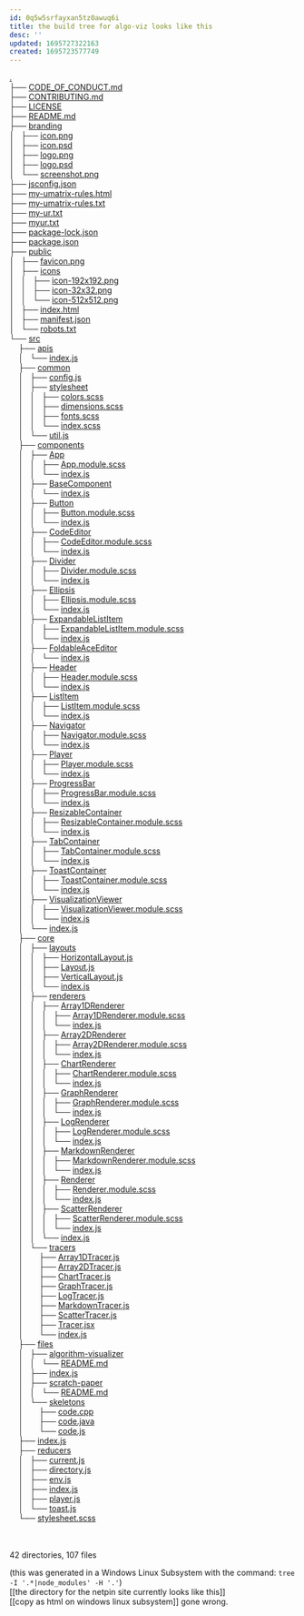 ```yaml
---
id: 0q5w5srfayxan5tz0awuq6i
title: the build tree for algo-viz looks like this
desc: ''
updated: 1695727322163
created: 1695723577749
---
```


<a href=".">.</a><br>
├── <a href="./CODE_OF_CONDUCT.md">CODE_OF_CONDUCT.md</a><br>
├── <a href="./CONTRIBUTING.md">CONTRIBUTING.md</a><br>
├── <a href="./LICENSE">LICENSE</a><br>
├── <a href="./README.md">README.md</a><br>
├── <a href="./branding/">branding</a><br>
│   ├── <a href="./branding/icon.png">icon.png</a><br>
│   ├── <a href="./branding/icon.psd">icon.psd</a><br>
│   ├── <a href="./branding/logo.png">logo.png</a><br>
│   ├── <a href="./branding/logo.psd">logo.psd</a><br>
│   └── <a href="./branding/screenshot.png">screenshot.png</a><br>
├── <a href="./jsconfig.json">jsconfig.json</a><br>
├── <a href="./my-umatrix-rules.html">my-umatrix-rules.html</a><br>
├── <a href="./my-umatrix-rules.txt">my-umatrix-rules.txt</a><br>
├── <a href="./my-ur.txt">my-ur.txt</a><br>
├── <a href="./myur.txt">myur.txt</a><br>
├── <a href="./package-lock.json">package-lock.json</a><br>
├── <a href="./package.json">package.json</a><br>
├── <a href="./public/">public</a><br>
│   ├── <a href="./public/favicon.png">favicon.png</a><br>
│   ├── <a href="./public/icons/">icons</a><br>
│   │   ├── <a href="./public/icons/icon-192x192.png">icon-192x192.png</a><br>
│   │   ├── <a href="./public/icons/icon-32x32.png">icon-32x32.png</a><br>
│   │   └── <a href="./public/icons/icon-512x512.png">icon-512x512.png</a><br>
│   ├── <a href="./public/index.html">index.html</a><br>
│   ├── <a href="./public/manifest.json">manifest.json</a><br>
│   └── <a href="./public/robots.txt">robots.txt</a><br>
└── <a href="./src/">src</a><br>
&nbsp;&nbsp;&nbsp; ├── <a href="./src/apis/">apis</a><br>
&nbsp;&nbsp;&nbsp; │   └── <a href="./src/apis/index.js">index.js</a><br>
&nbsp;&nbsp;&nbsp; ├── <a href="./src/common/">common</a><br>
&nbsp;&nbsp;&nbsp; │   ├── <a href="./src/common/config.js">config.js</a><br>
&nbsp;&nbsp;&nbsp; │   ├── <a href="./src/common/stylesheet/">stylesheet</a><br>
&nbsp;&nbsp;&nbsp; │   │   ├── <a href="./src/common/stylesheet/colors.scss">colors.scss</a><br>
&nbsp;&nbsp;&nbsp; │   │   ├── <a href="./src/common/stylesheet/dimensions.scss">dimensions.scss</a><br>
&nbsp;&nbsp;&nbsp; │   │   ├── <a href="./src/common/stylesheet/fonts.scss">fonts.scss</a><br>
&nbsp;&nbsp;&nbsp; │   │   └── <a href="./src/common/stylesheet/index.scss">index.scss</a><br>
&nbsp;&nbsp;&nbsp; │   └── <a href="./src/common/util.js">util.js</a><br>
&nbsp;&nbsp;&nbsp; ├── <a href="./src/components/">components</a><br>
&nbsp;&nbsp;&nbsp; │   ├── <a href="./src/components/App/">App</a><br>
&nbsp;&nbsp;&nbsp; │   │   ├── <a href="./src/components/App/App.module.scss">App.module.scss</a><br>
&nbsp;&nbsp;&nbsp; │   │   └── <a href="./src/components/App/index.js">index.js</a><br>
&nbsp;&nbsp;&nbsp; │   ├── <a href="./src/components/BaseComponent/">BaseComponent</a><br>
&nbsp;&nbsp;&nbsp; │   │   └── <a href="./src/components/BaseComponent/index.js">index.js</a><br>
&nbsp;&nbsp;&nbsp; │   ├── <a href="./src/components/Button/">Button</a><br>
&nbsp;&nbsp;&nbsp; │   │   ├── <a href="./src/components/Button/Button.module.scss">Button.module.scss</a><br>
&nbsp;&nbsp;&nbsp; │   │   └── <a href="./src/components/Button/index.js">index.js</a><br>
&nbsp;&nbsp;&nbsp; │   ├── <a href="./src/components/CodeEditor/">CodeEditor</a><br>
&nbsp;&nbsp;&nbsp; │   │   ├── <a href="./src/components/CodeEditor/CodeEditor.module.scss">CodeEditor.module.scss</a><br>
&nbsp;&nbsp;&nbsp; │   │   └── <a href="./src/components/CodeEditor/index.js">index.js</a><br>
&nbsp;&nbsp;&nbsp; │   ├── <a href="./src/components/Divider/">Divider</a><br>
&nbsp;&nbsp;&nbsp; │   │   ├── <a href="./src/components/Divider/Divider.module.scss">Divider.module.scss</a><br>
&nbsp;&nbsp;&nbsp; │   │   └── <a href="./src/components/Divider/index.js">index.js</a><br>
&nbsp;&nbsp;&nbsp; │   ├── <a href="./src/components/Ellipsis/">Ellipsis</a><br>
&nbsp;&nbsp;&nbsp; │   │   ├── <a href="./src/components/Ellipsis/Ellipsis.module.scss">Ellipsis.module.scss</a><br>
&nbsp;&nbsp;&nbsp; │   │   └── <a href="./src/components/Ellipsis/index.js">index.js</a><br>
&nbsp;&nbsp;&nbsp; │   ├── <a href="./src/components/ExpandableListItem/">ExpandableListItem</a><br>
&nbsp;&nbsp;&nbsp; │   │   ├── <a href="./src/components/ExpandableListItem/ExpandableListItem.module.scss">ExpandableListItem.module.scss</a><br>
&nbsp;&nbsp;&nbsp; │   │   └── <a href="./src/components/ExpandableListItem/index.js">index.js</a><br>
&nbsp;&nbsp;&nbsp; │   ├── <a href="./src/components/FoldableAceEditor/">FoldableAceEditor</a><br>
&nbsp;&nbsp;&nbsp; │   │   └── <a href="./src/components/FoldableAceEditor/index.js">index.js</a><br>
&nbsp;&nbsp;&nbsp; │   ├── <a href="./src/components/Header/">Header</a><br>
&nbsp;&nbsp;&nbsp; │   │   ├── <a href="./src/components/Header/Header.module.scss">Header.module.scss</a><br>
&nbsp;&nbsp;&nbsp; │   │   └── <a href="./src/components/Header/index.js">index.js</a><br>
&nbsp;&nbsp;&nbsp; │   ├── <a href="./src/components/ListItem/">ListItem</a><br>
&nbsp;&nbsp;&nbsp; │   │   ├── <a href="./src/components/ListItem/ListItem.module.scss">ListItem.module.scss</a><br>
&nbsp;&nbsp;&nbsp; │   │   └── <a href="./src/components/ListItem/index.js">index.js</a><br>
&nbsp;&nbsp;&nbsp; │   ├── <a href="./src/components/Navigator/">Navigator</a><br>
&nbsp;&nbsp;&nbsp; │   │   ├── <a href="./src/components/Navigator/Navigator.module.scss">Navigator.module.scss</a><br>
&nbsp;&nbsp;&nbsp; │   │   └── <a href="./src/components/Navigator/index.js">index.js</a><br>
&nbsp;&nbsp;&nbsp; │   ├── <a href="./src/components/Player/">Player</a><br>
&nbsp;&nbsp;&nbsp; │   │   ├── <a href="./src/components/Player/Player.module.scss">Player.module.scss</a><br>
&nbsp;&nbsp;&nbsp; │   │   └── <a href="./src/components/Player/index.js">index.js</a><br>
&nbsp;&nbsp;&nbsp; │   ├── <a href="./src/components/ProgressBar/">ProgressBar</a><br>
&nbsp;&nbsp;&nbsp; │   │   ├── <a href="./src/components/ProgressBar/ProgressBar.module.scss">ProgressBar.module.scss</a><br>
&nbsp;&nbsp;&nbsp; │   │   └── <a href="./src/components/ProgressBar/index.js">index.js</a><br>
&nbsp;&nbsp;&nbsp; │   ├── <a href="./src/components/ResizableContainer/">ResizableContainer</a><br>
&nbsp;&nbsp;&nbsp; │   │   ├── <a href="./src/components/ResizableContainer/ResizableContainer.module.scss">ResizableContainer.module.scss</a><br>
&nbsp;&nbsp;&nbsp; │   │   └── <a href="./src/components/ResizableContainer/index.js">index.js</a><br>
&nbsp;&nbsp;&nbsp; │   ├── <a href="./src/components/TabContainer/">TabContainer</a><br>
&nbsp;&nbsp;&nbsp; │   │   ├── <a href="./src/components/TabContainer/TabContainer.module.scss">TabContainer.module.scss</a><br>
&nbsp;&nbsp;&nbsp; │   │   └── <a href="./src/components/TabContainer/index.js">index.js</a><br>
&nbsp;&nbsp;&nbsp; │   ├── <a href="./src/components/ToastContainer/">ToastContainer</a><br>
&nbsp;&nbsp;&nbsp; │   │   ├── <a href="./src/components/ToastContainer/ToastContainer.module.scss">ToastContainer.module.scss</a><br>
&nbsp;&nbsp;&nbsp; │   │   └── <a href="./src/components/ToastContainer/index.js">index.js</a><br>
&nbsp;&nbsp;&nbsp; │   ├── <a href="./src/components/VisualizationViewer/">VisualizationViewer</a><br>
&nbsp;&nbsp;&nbsp; │   │   ├── <a href="./src/components/VisualizationViewer/VisualizationViewer.module.scss">VisualizationViewer.module.scss</a><br>
&nbsp;&nbsp;&nbsp; │   │   └── <a href="./src/components/VisualizationViewer/index.js">index.js</a><br>
&nbsp;&nbsp;&nbsp; │   └── <a href="./src/components/index.js">index.js</a><br>
&nbsp;&nbsp;&nbsp; ├── <a href="./src/core/">core</a><br>
&nbsp;&nbsp;&nbsp; │   ├── <a href="./src/core/layouts/">layouts</a><br>
&nbsp;&nbsp;&nbsp; │   │   ├── <a href="./src/core/layouts/HorizontalLayout.js">HorizontalLayout.js</a><br>
&nbsp;&nbsp;&nbsp; │   │   ├── <a href="./src/core/layouts/Layout.js">Layout.js</a><br>
&nbsp;&nbsp;&nbsp; │   │   ├── <a href="./src/core/layouts/VerticalLayout.js">VerticalLayout.js</a><br>
&nbsp;&nbsp;&nbsp; │   │   └── <a href="./src/core/layouts/index.js">index.js</a><br>
&nbsp;&nbsp;&nbsp; │   ├── <a href="./src/core/renderers/">renderers</a><br>
&nbsp;&nbsp;&nbsp; │   │   ├── <a href="./src/core/renderers/Array1DRenderer/">Array1DRenderer</a><br>
&nbsp;&nbsp;&nbsp; │   │   │   ├── <a href="./src/core/renderers/Array1DRenderer/Array1DRenderer.module.scss">Array1DRenderer.module.scss</a><br>
&nbsp;&nbsp;&nbsp; │   │   │   └── <a href="./src/core/renderers/Array1DRenderer/index.js">index.js</a><br>
&nbsp;&nbsp;&nbsp; │   │   ├── <a href="./src/core/renderers/Array2DRenderer/">Array2DRenderer</a><br>
&nbsp;&nbsp;&nbsp; │   │   │   ├── <a href="./src/core/renderers/Array2DRenderer/Array2DRenderer.module.scss">Array2DRenderer.module.scss</a><br>
&nbsp;&nbsp;&nbsp; │   │   │   └── <a href="./src/core/renderers/Array2DRenderer/index.js">index.js</a><br>
&nbsp;&nbsp;&nbsp; │   │   ├── <a href="./src/core/renderers/ChartRenderer/">ChartRenderer</a><br>
&nbsp;&nbsp;&nbsp; │   │   │   ├── <a href="./src/core/renderers/ChartRenderer/ChartRenderer.module.scss">ChartRenderer.module.scss</a><br>
&nbsp;&nbsp;&nbsp; │   │   │   └── <a href="./src/core/renderers/ChartRenderer/index.js">index.js</a><br>
&nbsp;&nbsp;&nbsp; │   │   ├── <a href="./src/core/renderers/GraphRenderer/">GraphRenderer</a><br>
&nbsp;&nbsp;&nbsp; │   │   │   ├── <a href="./src/core/renderers/GraphRenderer/GraphRenderer.module.scss">GraphRenderer.module.scss</a><br>
&nbsp;&nbsp;&nbsp; │   │   │   └── <a href="./src/core/renderers/GraphRenderer/index.js">index.js</a><br>
&nbsp;&nbsp;&nbsp; │   │   ├── <a href="./src/core/renderers/LogRenderer/">LogRenderer</a><br>
&nbsp;&nbsp;&nbsp; │   │   │   ├── <a href="./src/core/renderers/LogRenderer/LogRenderer.module.scss">LogRenderer.module.scss</a><br>
&nbsp;&nbsp;&nbsp; │   │   │   └── <a href="./src/core/renderers/LogRenderer/index.js">index.js</a><br>
&nbsp;&nbsp;&nbsp; │   │   ├── <a href="./src/core/renderers/MarkdownRenderer/">MarkdownRenderer</a><br>
&nbsp;&nbsp;&nbsp; │   │   │   ├── <a href="./src/core/renderers/MarkdownRenderer/MarkdownRenderer.module.scss">MarkdownRenderer.module.scss</a><br>
&nbsp;&nbsp;&nbsp; │   │   │   └── <a href="./src/core/renderers/MarkdownRenderer/index.js">index.js</a><br>
&nbsp;&nbsp;&nbsp; │   │   ├── <a href="./src/core/renderers/Renderer/">Renderer</a><br>
&nbsp;&nbsp;&nbsp; │   │   │   ├── <a href="./src/core/renderers/Renderer/Renderer.module.scss">Renderer.module.scss</a><br>
&nbsp;&nbsp;&nbsp; │   │   │   └── <a href="./src/core/renderers/Renderer/index.js">index.js</a><br>
&nbsp;&nbsp;&nbsp; │   │   ├── <a href="./src/core/renderers/ScatterRenderer/">ScatterRenderer</a><br>
&nbsp;&nbsp;&nbsp; │   │   │   ├── <a href="./src/core/renderers/ScatterRenderer/ScatterRenderer.module.scss">ScatterRenderer.module.scss</a><br>
&nbsp;&nbsp;&nbsp; │   │   │   └── <a href="./src/core/renderers/ScatterRenderer/index.js">index.js</a><br>
&nbsp;&nbsp;&nbsp; │   │   └── <a href="./src/core/renderers/index.js">index.js</a><br>
&nbsp;&nbsp;&nbsp; │   └── <a href="./src/core/tracers/">tracers</a><br>
&nbsp;&nbsp;&nbsp; │   &nbsp;&nbsp;&nbsp; ├── <a href="./src/core/tracers/Array1DTracer.js">Array1DTracer.js</a><br>
&nbsp;&nbsp;&nbsp; │   &nbsp;&nbsp;&nbsp; ├── <a href="./src/core/tracers/Array2DTracer.js">Array2DTracer.js</a><br>
&nbsp;&nbsp;&nbsp; │   &nbsp;&nbsp;&nbsp; ├── <a href="./src/core/tracers/ChartTracer.js">ChartTracer.js</a><br>
&nbsp;&nbsp;&nbsp; │   &nbsp;&nbsp;&nbsp; ├── <a href="./src/core/tracers/GraphTracer.js">GraphTracer.js</a><br>
&nbsp;&nbsp;&nbsp; │   &nbsp;&nbsp;&nbsp; ├── <a href="./src/core/tracers/LogTracer.js">LogTracer.js</a><br>
&nbsp;&nbsp;&nbsp; │   &nbsp;&nbsp;&nbsp; ├── <a href="./src/core/tracers/MarkdownTracer.js">MarkdownTracer.js</a><br>
&nbsp;&nbsp;&nbsp; │   &nbsp;&nbsp;&nbsp; ├── <a href="./src/core/tracers/ScatterTracer.js">ScatterTracer.js</a><br>
&nbsp;&nbsp;&nbsp; │   &nbsp;&nbsp;&nbsp; ├── <a href="./src/core/tracers/Tracer.jsx">Tracer.jsx</a><br>
&nbsp;&nbsp;&nbsp; │   &nbsp;&nbsp;&nbsp; └── <a href="./src/core/tracers/index.js">index.js</a><br>
&nbsp;&nbsp;&nbsp; ├── <a href="./src/files/">files</a><br>
&nbsp;&nbsp;&nbsp; │   ├── <a href="./src/files/algorithm-visualizer/">algorithm-visualizer</a><br>
&nbsp;&nbsp;&nbsp; │   │   └── <a href="./src/files/algorithm-visualizer/README.md">README.md</a><br>
&nbsp;&nbsp;&nbsp; │   ├── <a href="./src/files/index.js">index.js</a><br>
&nbsp;&nbsp;&nbsp; │   ├── <a href="./src/files/scratch-paper/">scratch-paper</a><br>
&nbsp;&nbsp;&nbsp; │   │   └── <a href="./src/files/scratch-paper/README.md">README.md</a><br>
&nbsp;&nbsp;&nbsp; │   └── <a href="./src/files/skeletons/">skeletons</a><br>
&nbsp;&nbsp;&nbsp; │   &nbsp;&nbsp;&nbsp; ├── <a href="./src/files/skeletons/code.cpp">code.cpp</a><br>
&nbsp;&nbsp;&nbsp; │   &nbsp;&nbsp;&nbsp; ├── <a href="./src/files/skeletons/code.java">code.java</a><br>
&nbsp;&nbsp;&nbsp; │   &nbsp;&nbsp;&nbsp; └── <a href="./src/files/skeletons/code.js">code.js</a><br>
&nbsp;&nbsp;&nbsp; ├── <a href="./src/index.js">index.js</a><br>
&nbsp;&nbsp;&nbsp; ├── <a href="./src/reducers/">reducers</a><br>
&nbsp;&nbsp;&nbsp; │   ├── <a href="./src/reducers/current.js">current.js</a><br>
&nbsp;&nbsp;&nbsp; │   ├── <a href="./src/reducers/directory.js">directory.js</a><br>
&nbsp;&nbsp;&nbsp; │   ├── <a href="./src/reducers/env.js">env.js</a><br>
&nbsp;&nbsp;&nbsp; │   ├── <a href="./src/reducers/index.js">index.js</a><br>
&nbsp;&nbsp;&nbsp; │   ├── <a href="./src/reducers/player.js">player.js</a><br>
&nbsp;&nbsp;&nbsp; │   └── <a href="./src/reducers/toast.js">toast.js</a><br>
&nbsp;&nbsp;&nbsp; └── <a href="./src/stylesheet.scss">stylesheet.scss</a><br>
<br><br>
</p>

42 directories, 107 files

(this was generated in a Windows Linux Subsystem with the command: `tree -I '.*|node_modules' -H '.'`)  
[[the directory for the netpin site currently looks like this]]  
[[copy as html on windows linux subsystem]] gone wrong.
